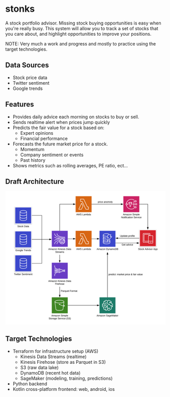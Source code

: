 # stonks 
A stock portfolio advisor. Missing stock buying opportunities is easy when you're really busy. This system will allow you to track a set of stocks that you care about, and highlight opportunities to improve your positions.

NOTE: Very much a work and progress and mostly to practice using the target technologies.

## Data Sources
* Stock price data
* Twitter sentiment
* Google trends

## Features
* Provides daily advice each morning on stocks to buy or sell.
* Sends realtime alert when prices jump quickly
* Predicts the fair value for a stock based on:
    * Expert opinions
    * Financial performance 
* Forecasts the future market price for a stock.
    * Momentum
    * Company sentiment or events
    * Past history
* Shows metrics such as rolling averages, PE ratio, ect...

## Draft Architecture
![High Level](/stonks-high-level-architecture.png?raw=true "High Level Architecture")

## Target Technologies
* Terraform for infrastructure setup (AWS)
    * Kinesis Data Streams (realtime)
    * Kinesis Firehose (store as Parquet in S3)
    * S3 (raw data lake)
    * DynamoDB (recent hot data)
    * SageMaker (modeling, training, predictions)
* Python backend
* Kotlin cross-platform frontend: web, android, ios
